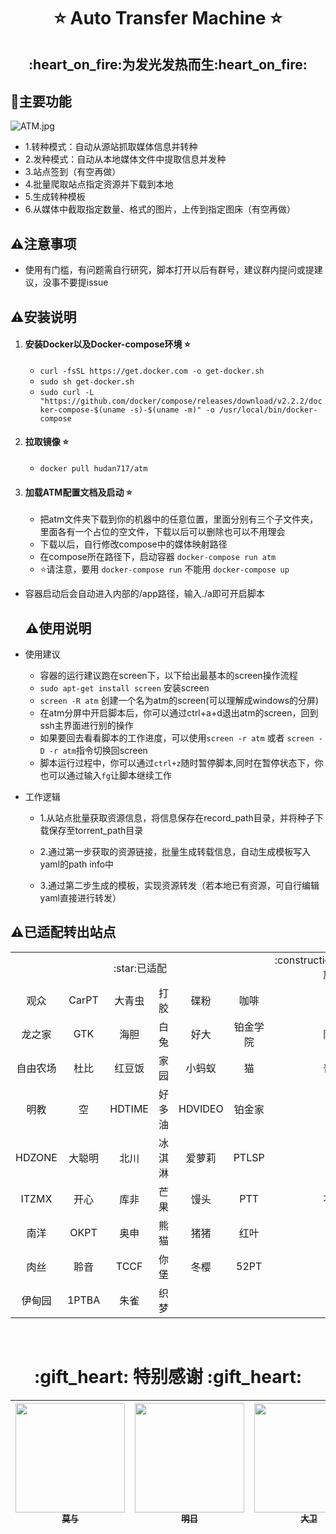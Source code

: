 <h1 align="center"> ⭐️ Auto Transfer Machine ⭐️ </h1>
<h2 align="center"><strong>:heart_on_fire:为发光发热而生:heart_on_fire:</a></strong></h2>

## :triangular_flag_on_post:主要功能
<img src="https://img.kimoji.club/images/2023/10/06/ATM.jpg" alt="ATM.jpg" border="0" />

* 1.转种模式：自动从源站抓取媒体信息并转种
* 2.发种模式：自动从本地媒体文件中提取信息并发种
* 3.站点签到（有空再做）
* 4.批量爬取站点指定资源并下载到本地
* 5.生成转种模板
* 6.从媒体中截取指定数量、格式的图片，上传到指定图床（有空再做）

## :warning:注意事项
* 使用有门槛，有问题需自行研究，脚本打开以后有群号，建议群内提问或提建议，没事不要提issue

## :warning:安装说明
1. #### 安装Docker以及Docker-compose环境 :star:
     * `curl -fsSL https://get.docker.com -o get-docker.sh`
     * `sudo sh get-docker.sh`
     * `sudo curl -L "https://github.com/docker/compose/releases/download/v2.2.2/docker-compose-$(uname -s)-$(uname -m)" -o /usr/local/bin/docker-compose`

2. #### 拉取镜像 :star:
     * `docker pull hudan717/atm`

3. #### 加载ATM配置文档及启动 :star:
     * 把atm文件夹下载到你的机器中的任意位置，里面分别有三个子文件夹，里面各有一个占位的空文件，下载以后可以删除也可以不用理会
     * 下载以后，自行修改compose中的媒体映射路径
     * 在compose所在路径下，启动容器 `docker-compose run atm`
     * :star:请注意，要用 `docker-compose run` 不能用 `docker-compose up`
* 容器启动后会自动进入内部的/app路径，输入./a即可开启脚本
   
  ## :warning:使用说明

* 使用建议
     * 容器的运行建议跑在screen下，以下给出最基本的screen操作流程
     * `sudo apt-get install screen` 安装screen
     * `screen -R atm` 创建一个名为atm的screen(可以理解成windows的分屏)
     * 在atm分屏中开启脚本后，你可以通过ctrl+a+d退出atm的screen，回到ssh主界面进行别的操作
     * 如果要回去看看脚本的工作进度，可以使用`screen -r atm` 或者 `screen -D -r atm`指令切换回screen
     * 脚本运行过程中，你可以通过`ctrl+z`随时暂停脚本,同时在暂停状态下，你也可以通过输入`fg`让脚本继续工作


* 工作逻辑

    * 1.从站点批量获取资源信息，将信息保存在record_path目录，并将种子下载保存至torrent_path目录

    * 2.通过第一步获取的资源链接，批量生成转载信息，自动生成模板写入yaml的path info中

    * 3.通过第二步生成的模板，实现资源转发（若本地已有资源，可自行编辑yaml直接进行转发）


## :warning:已适配转出站点

<table>
  <tr>
    <td colspan="6" align="center">:star:已适配</td>
    <td align="center">:construction_worker_man:施工中</td>
  </tr>  
  <tr>
    <td align="center">观众</td>
    <td align="center">CarPT</td> 
    <td align="center">大青虫</td> 
    <td align="center">打胶</td> 
    <td align="center">碟粉</td>     
    <td align="center">咖啡</td>     
    <td align="center">学校</td> <!-- 施工中 -->
  </tr>  
  <tr>
    <td align="center">龙之家</td>
    <td align="center">GTK</td> 
    <td align="center">海胆</td> 
    <td align="center">白兔</td> 
    <td align="center">好大</td>  
    <td align="center">铂金学院</td>    
    <td align="center">阿童木</td> <!-- 施工中 -->
  </tr> 
  <tr>
    <td align="center">自由农场</td>
    <td align="center">杜比</td> 
    <td align="center">红豆饭</td> 
    <td align="center">家园</td> 
    <td align="center">小蚂蚁</td>
    <td align="center">猫</td>     
    <td align="center">普斯特</td> <!-- 施工中 -->
  </tr> 
  <tr>
    <td align="center">明教</td>
    <td align="center">空</td> 
    <td align="center">HDTIME</td> 
    <td align="center">好多油</td> 
    <td align="center">HDVIDEO</td>
    <td align="center">铂金家</td>     
    <td align="center">蝴蝶</td> <!-- 施工中 -->
  </tr> 
  <tr>
    <td align="center">HDZONE</td> 
    <td align="center">大聪明</td> 
    <td align="center">北川</td> 
    <td align="center">冰淇淋</td>
    <td align="center">爱萝莉</td>
    <td align="center">PTLSP</td>
    <td align="center">我堡</td> <!-- 施工中 -->
  </tr> 
  <tr>
    <td align="center">ITZMX</td> 
    <td align="center">开心</td> 
    <td align="center">库非</td> 
    <td align="center">芒果</td>
    <td align="center">馒头</td>
    <td align="center">PTT</td>
    <td align="center">不可说</td> <!-- 施工中 -->
  </tr> 
  <tr>
    <td align="center">南洋</td> 
    <td align="center">OKPT</td> 
    <td align="center">奥申</td> 
    <td align="center">熊猫</td>
    <td align="center">猪猪</td>
    <td align="center">红叶</td>
    <td align="center">烧包</td> <!-- 施工中 -->
  </tr>
  <tr>
    <td align="center">肉丝</td> 
    <td align="center">聆音</td> 
    <td align="center">TCCF</td> 
    <td align="center">你堡</td>
    <td align="center">冬樱</td>
    <td align="center">52PT</td>
    <td align="center">瓷</td> <!-- 施工中 -->
  </tr>
  <tr>
    <td align="center">伊甸园</td> 
    <td align="center">1PTBA</td> 
    <td align="center">朱雀</td> 
    <td align="center">织梦</td>
    <td align="center"></td>
    <td align="center"></td>
    <td align="center"></td> <!-- 施工中 -->
  </tr> 
</table>
<br>

<h1 align="center"> ️:gift_heart: 特别感谢 :gift_heart: </h1>

<!-- ALL-CONTRIBUTORS-LIST:START - Do not remove or modify this section -->
<!-- prettier-ignore -->
| [<img src="https://avatars.githubusercontent.com/u/17682201?v=4" width="175px;"/><br /><sub><b>莫与</b></sub>](https://github.com/dongshuyan)  <br /> | [<img src="https://avatars.githubusercontent.com/u/32202634?v=4" width="175px;"/><br /><sub><b>明日</b></sub>](https://github.com/tomorrow505/)<br /> | [<img src="https://avatars.githubusercontent.com/u/53997080?v=4" width="175px;"/><br /><sub><b>大卫</b></sub>](https://github.com/ledccn)<br /> | [<img src="https://avatars.githubusercontent.com/u/103914473?v=4" width="175px;"/><br /><sub><b>贾佬</b></sub>](https://github.com/vertex-app)<br /> | [<img src="https://img.pterclub.com/images/2023/09/29/p11a08.jpg" width="175px;"/><br /><sub><b>shmt86</b></sub>](https://pterclub.com/userdetails.php?id=751)<br /> | 
|:---------------------------------------------------------------------------------------------------------------------------------------------------:|:---------------------------------------------------------------------------------------------------------------------------------------------------:|:---------------------------------------------------------------------------------------------------------------------------------------------:|:--------------------------------------------------------------------------------------------------------------------------------------------------:|:--------------------------------------------------------------------------------------------------------------------------------------------------------------------:|
 








